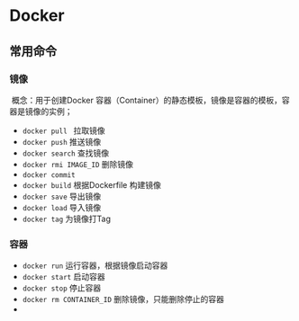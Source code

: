 # Docker

## 常用命令

###  镜像

​	概念：用于创建Docker 容器（Container）的静态模板，镜像是容器的模板，容器是镜像的实例；

- `docker pull `  拉取镜像
- `docker push`  推送镜像
- `docker search` 查找镜像
- `docker rmi IMAGE_ID` 删除镜像
- `docker commit` 
- `docker build`  根据Dockerfile 构建镜像
- `docker save`  导出镜像
- `docker load` 导入镜像
- `docker tag`  为镜像打Tag

### 容器

- `docker run` 运行容器，根据镜像启动容器
- `docker start` 启动容器
- `docker stop` 停止容器
- `docker rm CONTAINER_ID` 删除镜像，只能删除停止的容器
- 

